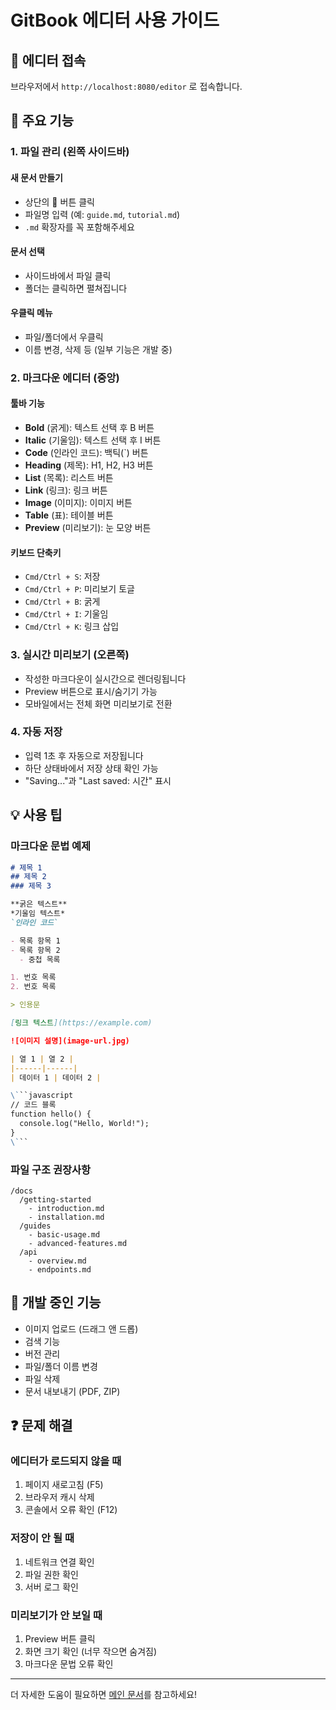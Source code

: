 # GitBook 에디터 사용 가이드

## 📝 에디터 접속

브라우저에서 `http://localhost:8080/editor` 로 접속합니다.

## 🎯 주요 기능

### 1. 파일 관리 (왼쪽 사이드바)

#### 새 문서 만들기
- 상단의 📄 버튼 클릭
- 파일명 입력 (예: `guide.md`, `tutorial.md`)
- `.md` 확장자를 꼭 포함해주세요

#### 문서 선택
- 사이드바에서 파일 클릭
- 폴더는 클릭하면 펼쳐집니다

#### 우클릭 메뉴
- 파일/폴더에서 우클릭
- 이름 변경, 삭제 등 (일부 기능은 개발 중)

### 2. 마크다운 에디터 (중앙)

#### 툴바 기능
- **Bold** (굵게): 텍스트 선택 후 B 버튼
- **Italic** (기울임): 텍스트 선택 후 I 버튼
- **Code** (인라인 코드): 백틱(`) 버튼
- **Heading** (제목): H1, H2, H3 버튼
- **List** (목록): 리스트 버튼
- **Link** (링크): 링크 버튼
- **Image** (이미지): 이미지 버튼
- **Table** (표): 테이블 버튼
- **Preview** (미리보기): 눈 모양 버튼

#### 키보드 단축키
- `Cmd/Ctrl + S`: 저장
- `Cmd/Ctrl + P`: 미리보기 토글
- `Cmd/Ctrl + B`: 굵게
- `Cmd/Ctrl + I`: 기울임
- `Cmd/Ctrl + K`: 링크 삽입

### 3. 실시간 미리보기 (오른쪽)

- 작성한 마크다운이 실시간으로 렌더링됩니다
- Preview 버튼으로 표시/숨기기 가능
- 모바일에서는 전체 화면 미리보기로 전환

### 4. 자동 저장

- 입력 1초 후 자동으로 저장됩니다
- 하단 상태바에서 저장 상태 확인 가능
- "Saving..."과 "Last saved: 시간" 표시

## 💡 사용 팁

### 마크다운 문법 예제

```markdown
# 제목 1
## 제목 2
### 제목 3

**굵은 텍스트**
*기울임 텍스트*
`인라인 코드`

- 목록 항목 1
- 목록 항목 2
  - 중첩 목록

1. 번호 목록
2. 번호 목록

> 인용문

[링크 텍스트](https://example.com)

![이미지 설명](image-url.jpg)

| 열 1 | 열 2 |
|------|------|
| 데이터 1 | 데이터 2 |

\```javascript
// 코드 블록
function hello() {
  console.log("Hello, World!");
}
\```
```

### 파일 구조 권장사항

```
/docs
  /getting-started
    - introduction.md
    - installation.md
  /guides
    - basic-usage.md
    - advanced-features.md
  /api
    - overview.md
    - endpoints.md
```

## 🚧 개발 중인 기능

- 이미지 업로드 (드래그 앤 드롭)
- 검색 기능
- 버전 관리
- 파일/폴더 이름 변경
- 파일 삭제
- 문서 내보내기 (PDF, ZIP)

## ❓ 문제 해결

### 에디터가 로드되지 않을 때
1. 페이지 새로고침 (F5)
2. 브라우저 캐시 삭제
3. 콘솔에서 오류 확인 (F12)

### 저장이 안 될 때
1. 네트워크 연결 확인
2. 파일 권한 확인
3. 서버 로그 확인

### 미리보기가 안 보일 때
1. Preview 버튼 클릭
2. 화면 크기 확인 (너무 작으면 숨겨짐)
3. 마크다운 문법 오류 확인

---

더 자세한 도움이 필요하면 [메인 문서](/docs)를 참고하세요!
